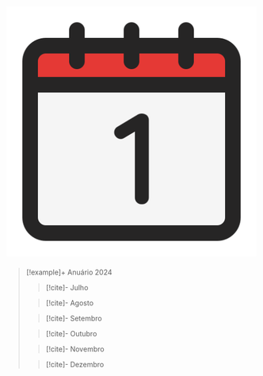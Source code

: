 ![image](.attachments/200f9579b97a40474992ae624fd8b13884f54a7c.png) 
---
> [!example]+ Anuário 2024
> > [!cite]- Julho
> > 
>
> > [!cite]- Agosto
>
> > [!cite]- Setembro
>
> > [!cite]- Outubro
>
> > [!cite]- Novembro
>
> > [!cite]- Dezembro